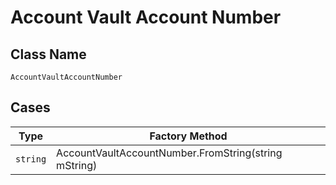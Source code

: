 
# Account Vault Account Number

## Class Name

`AccountVaultAccountNumber`

## Cases

| Type | Factory Method |
|  --- | --- |
| `string` | AccountVaultAccountNumber.FromString(string mString) |

